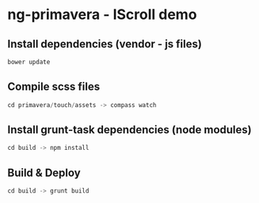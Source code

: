 
# ng-primavera - IScroll demo

## Install dependencies (vendor - js files)
```js
bower update
```

## Compile scss files
```js
cd primavera/touch/assets -> compass watch
```

## Install grunt-task dependencies (node modules)
```js
cd build -> npm install
```


## Build & Deploy
```js
cd build -> grunt build
```
